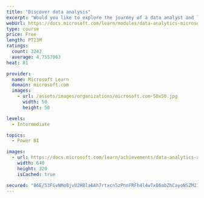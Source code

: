 ```yaml
---
title: "Discover data analysis"
excerpt: "Would you like to explore the journey of a data analyst and learn how a data analyst tells a story with data? In this module, you will explore the different roles in data and learn the different tasks of a data analyst."
webUrl: https://docs.microsoft.com/learn/modules/data-analytics-microsoft/
type: course
price: Free
length: PT23M
ratings:
  count: 3242
  average: 4.7557063
heat: 81

provider:
  name: Microsoft Learn
  domain: microsoft.com
  images:
    - url: /assets/images/organizations/microsoft.com-50x50.jpg
      width: 50
      height: 50

levels:
  - Intermediate

topics:
  - Power BI

images:
  - url: https://docs.microsoft.com/learn/achievements/data-analytics-and-microsoft-social.png
    width: 640
    height: 320
    isCached: true

secured: "B6E/53FGvNMo8jvU2HBla6Ah7rtxcn5zPnnFRFh4l4wTx86abZhCayoNSZM21WMtHHgTSkHBbBl6nXNBjTLOFuAqSg6mplif6hXINsJdb+WdkzjvCgF6RrLs3eplrT0gYvQp63LipHgvYWa15eCBUVjttUQ9FH/0tMKtjJxEHm4bAKlGMsFQ9ukyLhC0P4gR1kaKyGuLWGGvXHfLtb3j+DX/AL/avXwlw0/RZnZk5TsV05ZBqULj4TrxtfhuzhAtw5pbyiFym5Awj0jJ6+Oey6Gb6Wt/0ZPWJgZfer4Uz8xgj03kV+SjIK/0jAGHvAELZ2+XfD5m7ELpAQSwZe9wjbWNi3Av8QVUvpeIeo3Ua3s9Rluhej6FXLDa4KSms/qCgTMlLDBJq7cihiCpYO1rPNnUHPO00OIVExJr5ycNBR8=;4opekqvU0fsGjBzNYMYaDA=="
---
```


